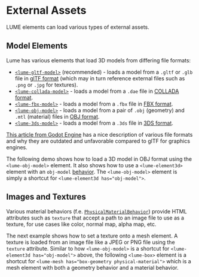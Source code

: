 # External Assets

LUME elements can load various types of external assets.

## Model Elements

Lume has various elements that load 3D models from differing file formats:

- [`<lume-gltf-model>`](../../api/models/GltfModel.md) (recommended) - loads a model from a `.gltf` or `.glb` file in [glTF format](https://khronos.org/gltf) (which may in turn reference external files such as `.png` or `.jpg` for textures).
- [`<lume-collada-model>`](../../api/models/ColladaModel.md) - loads a model from a `.dae` file in [COLLADA format](https://khronos.org/collada).
- [`<lume-fbx-model>`](../../api//models/FbxModel.md) - loads a model from a `.fbx` file in [FBX format](https://www.autodesk.com/products/fbx/overview).
- [`<lume-obj-model>`](../../api//models/ObjModel.md) - loads a model from a pair of `.obj` (geometry) and `.mtl` (material) files in [OBJ format](https://en.wikipedia.org/wiki/Wavefront_.obj_file).
- [`<lume-3ds-model>`](../../api//models/TdsModel.md) - loads a model from a `.3ds` file in [3DS format](https://en.wikipedia.org/wiki/.3ds).

[This article from Godot
Engine](https://godotengine.org/article/we-should-all-use-gltf-20-export-3d-assets-game-engines/)
has a nice description of various file formats and why they are outdated and
unfavorable compared to glTF for graphics engines.

The following demo shows how to load a 3D model in OBJ format using the
`<lume-obj-model>` element. It also shows how to use a `<lume-element3d>` element with an
`obj-model` [behavior](./element-behaviors). The `<lume-obj-model>` element is simply a
shortcut for `<lume-element3d has="obj-model">`.

<live-code>
  <template>
  <base href="${host}" /><script src="./importmap.js"></script>

  <style>
      body, html {
          width: 100%;
          height: 100%;
          margin: 0;
          padding: 0;
          overflow: hidden;
          background: #222;
          touch-action: none; /* prevent touch drag from scrolling */
          color: #ccc;
      }
      lume-scene { position: absolute!important; top: 0; left: 0; }
      lume-scene:nth-child(2) { pointer-events: none; }
      lume-element3d { padding: 15px; pointer-events: all; }
  </style>

  <!-- Use the enable-css attribute to disable CSS rendering so that only WebGL
  rendering is enabled (this saves CPU/Memory if you don't need CSS rendering).
  -->
  <lume-scene id="scene" webgl enable-css="false">
      <lume-ambient-light intensity="0.1"></lume-ambient-light>
      <lume-sphere
        id="stars"
        texture="/examples/hello-world/galaxy_starfield.png"
        receive-shadow="false"
        has="basic-material"
        sidedness="back"
        size="4000 4000 4000"
        mount-point="0.5 0.5 0.5"
        color="white"
      ></lume-sphere>
      <lume-point-light
          id="light"
          color="#ffe9ab"
          position="300 300 600"
          size="0 0 0"
          cast-shadow="true"
          >
          <lume-sphere
              has="basic-material"
              size="5 5 5"
              color="#ffe9ab"
              receive-shadow="false"
              cast-shadow="false"
              style="pointer-events: none"
              >
          </lume-sphere>
      </lume-point-light>
      <lume-element3d id="ship1Rotator" align-point="0.5 0.5 0" rotation="0 40 0">
          <!-- This is a lume-element3d element with an obj-model behavior. The
          obj-model behavior observes the obj and mtl attributes. -->
          <lume-element3d
              id="ship1"
              has="obj-model"
              size="0 0 0 "
              scale="200 200 200"
              position="0 -30 100"
              obj="/models/spaceship/ship.obj"
              mtl="/models/spaceship/ship.mtl"
          >
          </lume-element3d>
      </lume-element3d>
      <lume-element3d id="ship2Rotator" align-point="0.5 0.5 0" rotation="0 20 0">
          <!-- Alternatively, the lume-obj-model is an element that implicityly
          has an obj-model behavior. We've omitted the mtl attribute, so this
          model will by default have a plain random color. -->
          <lume-obj-model
              id="ship2"
              size="0 0 0"
              scale="200 200 200"
              position="0 30 210"
              obj="/models/spaceship/ship.obj"
              mtl="/models/spaceship/ship.mtl"
          >
          </lume-obj-model>
      </lume-element3d>
  </lume-scene>

  <!-- We're using two scenes, the next one for overlaid HTML/CSS-based UI, the previous one for WebGL content. -->

  <lume-scene id="scene">
      <lume-element3d size-mode="proportional literal" size="1 80">
          <!-- FIXME When toggling these too fast, the toggling breaks. Three.js Loader problem? -->
          <label><input id="objToggle" type="checkbox" checked /> Enable model on first ship.</label>
          <label><input id="matToggle" type="checkbox" checked /> Enable material on second ship.</label>
      </lume-element3d>
  </lume-scene>

  <script type="module">
      import { Motor, Events } from 'lume'

      document.addEventListener('pointermove', function(e) {
          e.preventDefault()
          light.position.x = e.clientX
          light.position.y = e.clientY
      })

      smooth(ship1)
      smooth(ship2)

      Motor.addRenderTask(() => {
          ship1Rotator.rotation.y -= 0.1
          ship2Rotator.rotation.y -= 0.4
      })

      function smooth(objModelElement) {
          // Use the 'load' event to work with the 'model' once loaded, if
          // needed. 'el.threeModel' is an instance of Three.js THREE.Group
          // containing THREE.Mesh objects
          objModelElement.addEventListener('load', () => {
              centerAndSmoothGeometry(objModelElement.threeModel)

              // we modified the internals the element, signal that it
              // needs an update on next render
              objModelElement.needsUpdate()
          })

      }

      function centerAndSmoothGeometry(obj) {

          // Use Three.js APIs to traverse obj's decendants.
          obj.traverse(node => {

              if ('geometry' in node) {

                  // Re-center the geometry around the local origin.
                  node.geometry.center()

                  // In case the model's shading looks flat on each polygon, this is a trick to
                  // make it look smooth. See https://discourse.threejs.org/t/5531
                  // TODO, when we upgrade to Three.js r125 or higher, use this
                  // approach instead: https://discourse.threejs.org/t/5531/10
                  // const tempGeometry = new THREE.Geometry().fromBufferGeometry( node.geometry );
                  // tempGeometry.mergeVertices();
                  // tempGeometry.computeVertexNormals();
                  // node.geometry = new THREE.BufferGeometry().fromGeometry( tempGeometry );

                  // IDEA: perhaps scale the geometry so it fits within the \`size\` of the node.

              }

          })

      }

      objToggle.addEventListener('click', () => {
          const objBehavior = ship1.behaviors.get('obj-model')
          if (objBehavior.obj) objBehavior.obj = ''
          else objBehavior.obj = '/models/spaceship/ship.obj'
      })

      matToggle.addEventListener('click', () => {
          const objBehavior = ship2.behaviors.get('obj-model')
          if (objBehavior.mtl) objBehavior.mtl = ''
          else objBehavior.mtl = '/models/spaceship/ship.mtl'
      })
  </script>
  </template>
</live-code>

## Images and Textures

Various material behaviors (f.e.
[`PhysicalMaterialBehavior`](../../api/behaviors/mesh-behaviors/materials/PhysicalMaterialBehavior.md))
provide HTML attributes such as `texture` that accept a path to an image file to
use as a texture, for use cases like color, normal map, alpha map, etc.

The next example shows how to set a texture onto a mesh element. A texture is
loaded from an image file like a JPEG or PNG file using the `texture` attribute.
Similar to how `<lume-obj-model>` is a shortcut for `<lume-element3d
has="obj-model">` above, the following `<lume-box>` element is a shortcut for
`<lume-mesh has="box-geometry physical-material">` which is a mesh element with
both a geometry behavior and a material behavior.

<live-code src="../cameras/default-camera.html"></live-code>
